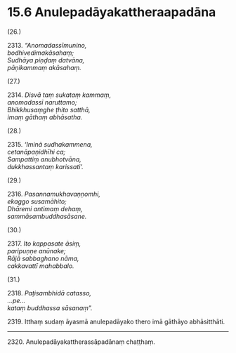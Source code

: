 

# 15.6 Anulepadāyakattheraapadāna



(26.)

2313\. _“Anomadassīmunino,_  
_bodhivedimakāsahaṃ;_  
_Sudhāya piṇḍaṃ datvāna,_  
_pāṇikammaṃ akāsahaṃ._  


(27.)

2314\. _Disvā taṃ sukataṃ kammaṃ,_  
_anomadassī naruttamo;_  
_Bhikkhusaṃghe ṭhito satthā,_  
_imaṃ gāthaṃ abhāsatha._  


(28.)

2315\. _‘Iminā sudhakammena,_  
_cetanāpaṇidhīhi ca;_  
_Sampattiṃ anubhotvāna,_  
_dukkhassantaṃ karissati’._  


(29.)

2316\. _Pasannamukhavaṇṇomhi,_  
_ekaggo susamāhito;_  
_Dhāremi antimaṃ dehaṃ,_  
_sammāsambuddhasāsane._  


(30.)

2317\. _Ito kappasate āsiṃ,_  
_paripuṇṇe anūnake;_  
_Rājā sabbaghano nāma,_  
_cakkavattī mahabbalo._  


(31.)

2318\. _Paṭisambhidā catasso,_  
_…pe…_  
_kataṃ buddhassa sāsanaṃ”._  


2319\. Itthaṃ sudaṃ āyasmā anulepadāyako thero imā gāthāyo abhāsitthāti.

---

2320\. Anulepadāyakattherassāpadānaṃ chaṭṭhaṃ.





